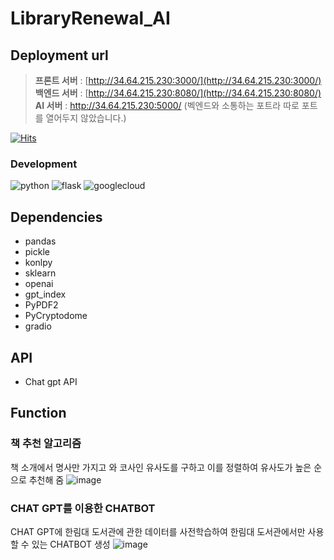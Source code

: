 ﻿# LibraryRenewal_AI

## Deployment url
> **프론트 서버** : [http://34.64.215.230:3000/](http://34.64.215.230:3000/)<br>
> **백엔드 서버** : [http://34.64.215.230:8080/](http://34.64.215.230:8080/)<br>
> **AI 서버** : http://34.64.215.230:5000/ (벡엔드와 소통하는 포트라 따로 포트를 열어두지 않았습니다.)

[![Hits](https://hits.seeyoufarm.com/api/count/incr/badge.svg?url=https%3A%2F%2Fgithub.com%2FVoluntain-SKKU%2FLibraryRenewal_backend&count_bg=%2379C83D&title_bg=%23555555&icon=&icon_color=%23E7E7E7&title=hits&edge_flat=false)](https://hits.seeyoufarm.com)

### Development
![python](https://img.shields.io/badge/python-3776AB.svg?style=for-the-badge&logo=python&logoColor=white)
![flask](https://img.shields.io/badge/flask-000000.svg?style=for-the-badge&logo=flask&logoColor=white)
![googlecloud](https://img.shields.io/badge/googlecloud-4285F4.svg?style=for-the-badge&logo=googlecloud&logoColor=white)

## Dependencies
- pandas
- pickle
- konlpy
- sklearn
- openai
- gpt_index
- PyPDF2
- PyCryptodome
- gradio

## API
- Chat gpt API

## Function
### 책 추천 알고리즘
책 소개에서 명사만 가지고 와 코사인 유사도를 구하고 이를 정렬하여 유사도가 높은 순으로 추천해 줌
![image](https://github.com/HASHTA-CapstoneDesign/LibraryRenewal_AI/assets/112682489/77fa8dff-fdb7-4c1c-834e-c248d8768743)

### CHAT GPT를 이용한 CHATBOT
CHAT GPT에 한림대 도서관에 관한 데이터를 사전학습하여 한림대 도서관에서만 사용할 수 있는 CHATBOT 생성
![image](https://github.com/HASHTA-CapstoneDesign/LibraryRenewal_AI/assets/112682489/477a575b-ab46-47f9-af0b-b89768a3d03d)
